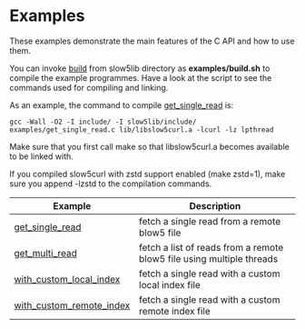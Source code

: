 # Examples

These examples demonstrate the main features of the C API and how to use them.

You can invoke [build](../examples/build.sh) from slow5lib directory as **examples/build.sh** to compile the example programmes. Have a look at the script to see the commands used for compiling and linking.

As an example, the command to compile [get_single_read](../examples/get_single_read.c) is:
```
gcc -Wall -O2 -I include/ -I slow5lib/include/ examples/get_single_read.c lib/libslow5curl.a -lcurl -lz lpthread
```
Make sure that you first call make so that libslow5curl.a becomes available to be linked with.

If you compiled slow5curl with zstd support enabled (make zstd=1), make sure you append -lzstd to the compilation commands.

Example | Description
--- | ---
[get_single_read](../examples/get_single_read.c) | fetch a single read from a remote blow5 file
[get_multi_read](../examples/get_multi_read.c) | fetch a list of reads from a remote blow5 file using multiple threads
[with_custom_local_index](../examples/with_custom_local_index.c) | fetch a single read with a custom local index file
[with_custom_remote_index](../examples/with_custom_remote_index.c) | fetch a single read with a custom remote index file
